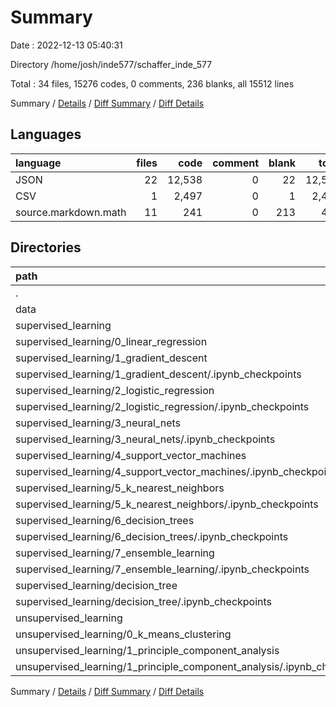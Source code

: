 # Summary

Date : 2022-12-13 05:40:31

Directory /home/josh/inde577/schaffer_inde_577

Total : 34 files,  15276 codes, 0 comments, 236 blanks, all 15512 lines

Summary / [Details](details.md) / [Diff Summary](diff.md) / [Diff Details](diff-details.md)

## Languages
| language | files | code | comment | blank | total |
| :--- | ---: | ---: | ---: | ---: | ---: |
| JSON | 22 | 12,538 | 0 | 22 | 12,560 |
| CSV | 1 | 2,497 | 0 | 1 | 2,498 |
| source.markdown.math | 11 | 241 | 0 | 213 | 454 |

## Directories
| path | files | code | comment | blank | total |
| :--- | ---: | ---: | ---: | ---: | ---: |
| . | 34 | 15,276 | 0 | 236 | 15,512 |
| data | 1 | 2,497 | 0 | 1 | 2,498 |
| supervised_learning | 27 | 11,731 | 0 | 180 | 11,911 |
| supervised_learning/0_linear_regression | 2 | 354 | 0 | 24 | 378 |
| supervised_learning/1_gradient_descent | 3 | 945 | 0 | 23 | 968 |
| supervised_learning/1_gradient_descent/.ipynb_checkpoints | 1 | 414 | 0 | 1 | 415 |
| supervised_learning/2_logistic_regression | 3 | 1,256 | 0 | 22 | 1,278 |
| supervised_learning/2_logistic_regression/.ipynb_checkpoints | 1 | 699 | 0 | 1 | 700 |
| supervised_learning/3_neural_nets | 3 | 964 | 0 | 12 | 976 |
| supervised_learning/3_neural_nets/.ipynb_checkpoints | 1 | 474 | 0 | 1 | 475 |
| supervised_learning/4_support_vector_machines | 3 | 3,558 | 0 | 45 | 3,603 |
| supervised_learning/4_support_vector_machines/.ipynb_checkpoints | 1 | 1,395 | 0 | 1 | 1,396 |
| supervised_learning/5_k_nearest_neighbors | 3 | 541 | 0 | 10 | 551 |
| supervised_learning/5_k_nearest_neighbors/.ipynb_checkpoints | 1 | 240 | 0 | 1 | 241 |
| supervised_learning/6_decision_trees | 4 | 2,115 | 0 | 23 | 2,138 |
| supervised_learning/6_decision_trees/.ipynb_checkpoints | 2 | 1,259 | 0 | 2 | 1,261 |
| supervised_learning/7_ensemble_learning | 4 | 901 | 0 | 19 | 920 |
| supervised_learning/7_ensemble_learning/.ipynb_checkpoints | 2 | 441 | 0 | 2 | 443 |
| supervised_learning/decision_tree | 2 | 1,097 | 0 | 2 | 1,099 |
| supervised_learning/decision_tree/.ipynb_checkpoints | 1 | 542 | 0 | 1 | 543 |
| unsupervised_learning | 5 | 1,023 | 0 | 36 | 1,059 |
| unsupervised_learning/0_k_means_clustering | 2 | 391 | 0 | 10 | 401 |
| unsupervised_learning/1_principle_component_analysis | 3 | 632 | 0 | 26 | 658 |
| unsupervised_learning/1_principle_component_analysis/.ipynb_checkpoints | 1 | 371 | 0 | 1 | 372 |

Summary / [Details](details.md) / [Diff Summary](diff.md) / [Diff Details](diff-details.md)